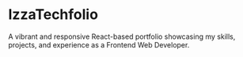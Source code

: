 # IzzaTechfolio
A vibrant and responsive React-based portfolio showcasing my skills, projects, and experience as a Frontend Web Developer.
